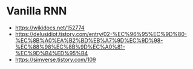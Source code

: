 # Vanilla RNN
- https://wikidocs.net/152774
- https://delusidiot.tistory.com/entry/02-%EC%96%95%EC%9D%80-%EC%8B%A0%EA%B2%BD%EB%A7%9D%EC%9D%98-%EC%88%98%EC%8B%9D%EC%A0%81-%EC%9D%B4%ED%95%B4
- https://simverse.tistory.com/109
